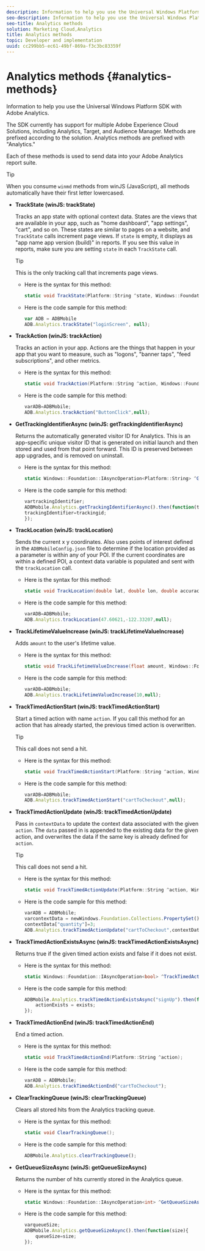 ```yaml
---
description: Information to help you use the Universal Windows Platform SDK with Adobe Analytics.
seo-description: Information to help you use the Universal Windows Platform SDK with Adobe Analytics.
seo-title: Analytics methods
solution: Marketing Cloud,Analytics
title: Analytics methods
topic: Developer and implementation
uuid: cc299bb5-ec61-49bf-869a-f3c3bc83359f
---
```


# Analytics methods {#analytics-methods}

Information to help you use the Universal Windows Platform SDK with Adobe Analytics.

The SDK currently has support for multiple Adobe Experience Cloud Solutions, including Analytics, Target, and Audience Manager. Methods are prefixed according to the solution. Analytics methods are prefixed with "Analytics."

Each of these methods is used to send data into your Adobe Analytics report suite.

>[!TIP]
>
>When you consume `winmd` methods from winJS (JavaScript), all methods automatically have their first letter lowercased.

* **TrackState (winJS: trackState)**

  Tracks an app state with optional context data. States are the views that are available in your app, such as "home dashboard", "app settings", "cart", and so on. These states are similar to pages on a website, and `TrackState` calls increment page views. 
  If `state` is empty, it displays as "app name app version (build)" in reports. If you see this value in reports, make sure you are setting `state` in each `TrackState` call. 
  
  >[!TIP]
  >
  >This is the only tracking call that increments page views. 

  * Here is the syntax for this method:

    ```csharp
    static void TrackState(Platform::String ^state, Windows::Foundation::Collections::IMap<Platform::String^, Platform::Object> ^contextData); 
    ```

  * Here is the code sample for this method:

    ```js
    var ADB = ADBMobile
    ADB.Analytics.trackState("loginScreen", null);
    ```

* **TrackAction (winJS: trackAction)**

  Tracks an action in your app. Actions are the things that happen in your app that you want to measure, such as "logons", "banner taps", "feed subscriptions", and other metrics.

  * Here is the syntax for this method:

    ```csharp
    static void TrackAction(Platform::String ^action, Windows::Foundation::Collections::IMap<Platform::String^, Platform::Object> ^contextData); 
    ```

  * Here is the code sample for this method:

    ```js
    varADB=ADBMobile; 
    ADB.Analytics.trackAction("ButtonClick",null); 
    ```

* **GetTrackingIdentifierAsync (winJS: getTrackingIdentifierAsync)**

  Returns the automatically generated visitor ID for Analytics. This is an app-specific unique visitor ID that is generated on initial launch and then stored and used from that point forward. This ID is preserved between app upgrades, and is removed on uninstall. 

  * Here is the syntax for this method:
  
    ```csharp
    static Windows::Foundation::IAsyncOperation<Platform::String> ^GetTrackingIdentifierAsync(); 
    ```

  * Here is the code sample for this method:

    ```js
    vartrackingIdentifier; 
    ADBMobile.Analytics.getTrackingIdentifierAsync().then(function(trackingid){
    trackingIdentifier=trackingid;
    });
    ```

* **TrackLocation (winJS: trackLocation)**

  Sends the current x y coordinates. Also uses points of interest defined in the `ADBMobileConfig.json` file to determine if the location provided as a parameter is within any of your POI. If the current coordinates are within a defined POI, a context data variable is populated and sent with the `trackLocation` call.

  * Here is the syntax for this method:

    ```csharp
    static void TrackLocation(double lat, double lon, double accuracy, Windows::Foundation::Collections::IMap<Platform::String^, Platform::Object> ^contextData);
    ```

  * Here is the code sample for this method:

    ```js
    varADB=ADBMobile; 
    ADB.Analytics.trackLocation(47.60621,-122.33207,null);
    ```

* **TrackLifetime​ValueIncrease (winJS: trackLifetime​ValueIncrease)**

  Adds `amount` to the user's lifetime value.

  * Here is the syntax for this method:

    ```csharp
    static void TrackLifetimeValueIncrease(float amount, Windows::Foundation::Collections::IMap<Platform::String^, Platform::Object> ^contextData); 
    ```

  * Here is the code sample for this method:

    ```js
    varADB=ADBMobile;
    ADB.Analytics.trackLifetimeValueIncrease(10,null);
    ```

* **TrackTimed​ActionStart (winJS: trackTimed​ActionStart)**

  Start a timed action with name `action`. If you call this method for an action that has already started, the previous timed action is overwritten. 
  
  >[!TIP]
  >
  >This call does not send a hit.

  * Here is the syntax for this method:

    ```csharp
    static void TrackTimedActionStart(Platform::String ^action, Windows::Foundation::Collections::IMap<Platform::String^, Platform::Object^> ^contextData); 
    ```

  * Here is the code sample for this method:

    ```js
    varADB=ADBMobile;
    ADB.Analytics.trackTimedActionStart("cartToCheckout",null); 
    ```

* **TrackTimed​ActionUpdate (winJS: trackTimed​ActionUpdate)**

  Pass in `contextData` to update the context data associated with the given `action`. The `data` passed in is appended to the existing data for the given action, and overwrites the data if the same key is already defined for `action`. 
  
  >[!TIP]
  >
  >This call does not send a hit. 

  * Here is the syntax for this method:

    ```csharp
    static void TrackTimedActionUpdate(Platform::String ^action, Windows::Foundation::Collections::IMap<Platform::String^, Platform::Object> ^contextData); 
    ```

  * Here is the code sample for this method:

    ```js
    varADB = ADBMobile;
    varcontextData = newWindows.Foundation.Collections.PropertySet();
    contextData["quantity"]=3; 
    ADB.Analytics.trackTimedActionUpdate("cartToCheckout",contextData);
    ```

* **TrackTimedActionExistsAsync (winJS: trackTimedActionExistsAsync)**

  Returns true if the given timed action exists and false if it does not exist. 

  * Here is the syntax for this method:

    ```csharp
    static Windows::Foundation::IAsyncOperation<bool> ^TrackTimedActionExistsAsync(Platform::String ^action); 
    ```

  * Here is the code sample for this method:

    ```js
    ADBMobile.Analytics.trackTimedActionExistsAsync("signUp").then(function(exists){ 
        actionExists = exists; 
    });
    ```

* **TrackTimed​ActionEnd (winJS: trackTimed​ActionEnd)**

  End a timed action. 

  * Here is the syntax for this method:

    ```csharp
    static void TrackTimedActionEnd(Platform::String ^action);
    ```

  * Here is the code sample for this method:

    ```js
    varADB = ADBMobile; 
    ADB.Analytics.trackTimedActionEnd("cartToCheckout"); 
    ```

* **ClearTrackingQueue (winJS: clearTrackingQueue)**

  Clears all stored hits from the Analytics tracking queue.

  * Here is the syntax for this method:

    ```csharp
    static void ClearTrackingQueue();
    ```

  * Here is the code sample for this method:

    ```js
    ADBMobile.Analytics.clearTrackingQueue();
    ```

* **GetQueueSizeAsync (winJS: getQueueSizeAsync)**

  Returns the number of hits currently stored in the Analytics queue. 

  * Here is the syntax for this method:

    ```csharp
    static Windows::Foundation::IAsyncOperation<int> ^GetQueueSizeAsync();
    ```

  * Here is the code sample for this method:

    ```js
    varqueueSize;
    ADBMobile.Analytics.getQueueSizeAsync().then(function(size){ 
        queueSize=size;
    });
    ```